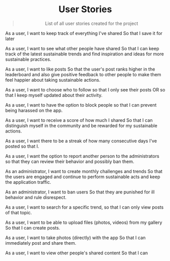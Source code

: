 <h1 align="center"> User Stories </h1>

><p align="center">
> List of all user stories created for the project
></p>

As a user,
I want to keep track of everything I've shared
So that I save it for later

As a user,
I want to see what other people have shared
So that I can keep track of the latest sustainable trends and find inspiration and ideas for more sustainable practices.

As a user,
I want to like posts
So that the user's post ranks higher in the leaderboard and also give positive feedback to other people to make them feel happier about taking sustainable actions.

As a user,
I want to choose who to follow
so that I only see their posts
OR so that I keep myself updated about their activity.

As a user,
I want to have the option to block people
so that I can prevent being harassed on the app.

As a user,
I want to receive a score of how much I shared
So that I can distinguish myself in the community and be rewarded for my sustainable actions.

As a user,
I want there to be a streak of how many consecutive days I've posted
so that I.

As a user,
I want the option to report another person to the administrators
so that they can review their behavior and possibly ban them.

As an administrator,
I want to create monthly challenges and trends
So that the users are engaged and continue to perform sustainable acts and keep the application traffic.

As an administrator,
I want to ban users
So that they are punished for ill behavior and rule disrespect.

As a user,
I want to search for a specific trend,
so that I can only view posts of that topic.

As a user,
I want to be able to upload files (photos, videos) from my gallery
So that I can create posts.

As a user,
I want to take photos (directly) with the app
So that I can immediately post and share them.


As a user,
I want to view other people's shared content
So that I can 